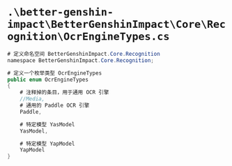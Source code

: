 # `.\better-genshin-impact\BetterGenshinImpact\Core\Recognition\OcrEngineTypes.cs`

```cs
# 定义命名空间 BetterGenshinImpact.Core.Recognition
﻿namespace BetterGenshinImpact.Core.Recognition;

# 定义一个枚举类型 OcrEngineTypes
public enum OcrEngineTypes
{
    # 注释掉的条目，用于通用 OCR 引擎
    //Media,
    # 通用的 Paddle OCR 引擎
    Paddle,

    # 特定模型 YasModel
    YasModel,

    # 特定模型 YapModel
    YapModel
}
```